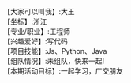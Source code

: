 【大家可以叫我】:大王    
【坐标】:浙江    
【专业/职业】:工程师    
【兴趣爱好】:写代码    
【项目技能】:Js、Python、Java    
【组队情况】:未组队，快来一起!    
【本期活动目标】:一起学习，广交朋友    